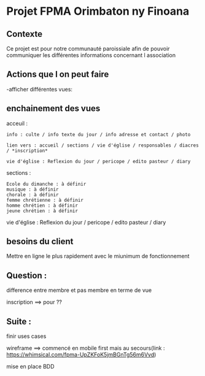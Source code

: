 # Projet FPMA Orimbaton ny Finoana

## Contexte

Ce projet est pour notre communauté paroissiale afin de pouvoir communiquer les différentes informations concernant l association 

## Actions que l on peut faire

-afficher différentes vues:
    

## enchainement des vues

acceuil : 
    
    info : culte / info texte du jour / info adresse et contact / photo
    
    lien vers : accueil / sections / vie d'église / responsables / diacres / *inscription*

    vie d'église : Reflexion du jour / pericope / edito pasteur / diary

sections : 

    Ecole du dimanche : à définir
    musique : à définir
    chorale : à définir 
    femme chrétienne : à définir
    homme chrétien : à définir 
    jeune chrétien : à définir

vie d'église : Reflexion du jour / pericope / edito pasteur / diary





## besoins du client

Mettre en ligne le plus rapidement avec le miunimum de fonctionnement

## Question :

difference entre membre et pas membre en terme de vue 

inscription ==> pour ??

##  Suite :

finir uses cases

wireframe ==> commencé en mobile first mais au secours(link : https://whimsical.com/fpma-UpZKFoK5jmBGnTg56m6Vvd)

mise en place BDD